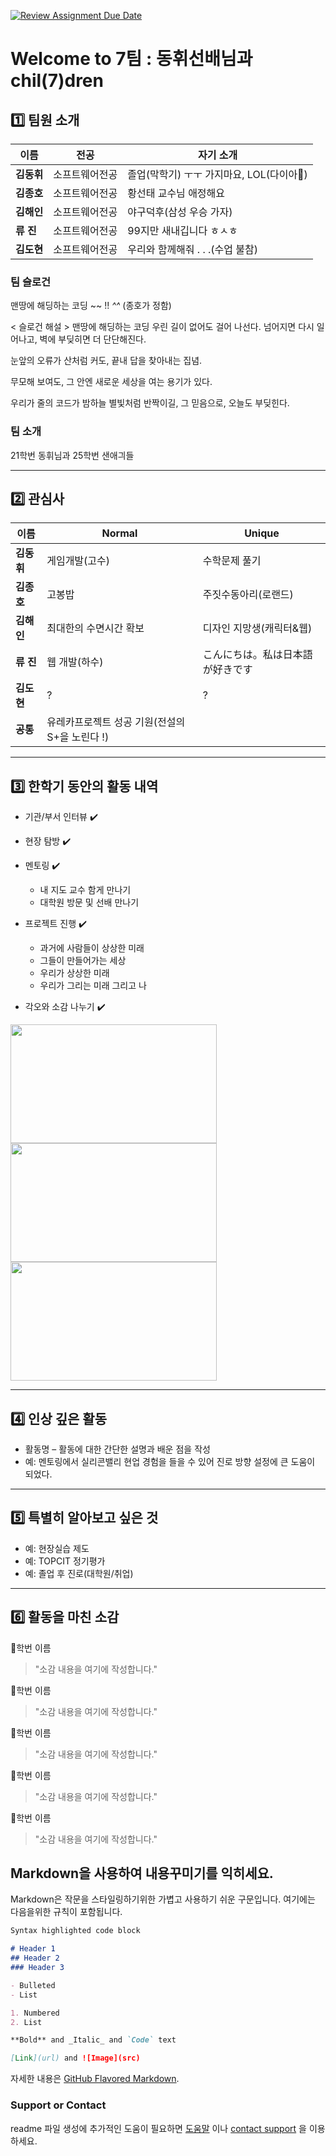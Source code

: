 [![Review Assignment Due Date](https://classroom.github.com/assets/deadline-readme-button-22041afd0340ce965d47ae6ef1cefeee28c7c493a6346c4f15d667ab976d596c.svg)](https://classroom.github.com/a/74LBcwD_)
# Welcome to 7팀 : 동휘선배님과 chil(7)dren

## 1️⃣ 팀원 소개

| **이름** | **전공** | **자기 소개** |
| --- | --- | --- |
| **김동휘** | 소프트웨어전공 | 졸업(막학기) ㅜㅜ 가지마요, LOL(다이아💎) |
| **김종호** | 소프트웨어전공 | 황선태 교수님 애정해요 |
| **김해인** | 소프트웨어전공 | 야구덕후(삼성 우승 가자) |
| **류 진** | 소프트웨어전공 | 99지만 새내깁니다 ㅎㅅㅎ |
| **김도현** | 소프트웨어전공 | 우리와 함께해줘 . . .(수업 불참) |


### 팀 슬로건

맨땅에 해딩하는 코딩 ~~ !! *^^* (종호가 정함)

< 슬로건 해설 >
맨땅에 해딩하는 코딩 
우린 길이 없어도 걸어 나선다. 
넘어지면 다시 일어나고, 
벽에 부딪히면 더 단단해진다.

눈앞의 오류가 산처럼 커도, 
끝내 답을 찾아내는 집념.

무모해 보여도, 그 안엔
새로운 세상을 여는 용기가 있다.

우리가 줄의 코드가 
밤하늘 별빛처럼 반짝이길, 
그 믿음으로, 오늘도 부딪힌다.

### 팀 소개

21학번 동휘님과 25학번 샌애긔들 

***

## 2️⃣ 관심사
| **이름** | **Normal** | **Unique** |
| --- | --- | --- |
| **김동휘** | 게임개발(고수) | 수학문제 풀기 |
| **김종호** | 고봉밥 | 주짓수동아리(로랜드) |
| **김해인** | 최대한의 수면시간 확보 | 디자인 지망생(캐릭터&웹) |
| **류 진** | 웹 개발(하수) | こんにちは。私は日本語が好きです |
| **김도현** | ? | ? |
| **공통** |  유레카프로젝트 성공 기원(전설의 S+을 노린다 !)  |

***

## 3️⃣ 한학기 동안의 활동 내역 

- 기관/부서 인터뷰 ✔️  

- 현장 탐방 ✔️  

- 멘토링 ✔️  
  - 내 지도 교수 함게 만나기
  - 대학원 방문 및 선배 만나기

- 프로젝트 진행 ✔️  
  - 과거에 사람들이 상상한 미래
  - 그들이 만들어가는 세상
  - 우리가 상상한 미래
  - 우리가 그리는 미래 그리고 나

- 각오와 소감 나누기 ✔️  


<!-- 활동 사진 추가 예시 -->
<img src="https://pixnio.com/free-images/2017/08/14/2017-08-14-13-09-09-960x651.jpg?text=활동사진1" width="330" height="190"/>
<img src="https://pixnio.com/free-images/2017/08/14/2017-08-14-20-51-02-960x640.jpg?text=활동사진2" width="330" height="190"/>
<img src="https://pixnio.com/free-images/2017/08/15/2017-08-15-10-05-39-960x640.jpg?text=활동사진3" width="330" height="190"/>

***

## 4️⃣ 인상 깊은 활동

- 활동명 – 활동에 대한 간단한 설명과 배운 점을 작성  
- 예: 멘토링에서 실리콘밸리 현업 경험을 들을 수 있어 진로 방향 설정에 큰 도움이 되었다.  

***

## 5️⃣ 특별히 알아보고 싶은 것
- 예: 현장실습 제도
- 예: TOPCIT 정기평가
- 예: 졸업 후 진로(대학원/취업)

***

## 6️⃣ 활동을 마친 소감

🔗학번 이름  
> "소감 내용을 여기에 작성합니다."

🔗학번 이름  
> "소감 내용을 여기에 작성합니다."

🔗학번 이름  
> "소감 내용을 여기에 작성합니다."

🔗학번 이름  
> "소감 내용을 여기에 작성합니다."

🔗학번 이름  
> "소감 내용을 여기에 작성합니다."


## Markdown을 사용하여 내용꾸미기를 익히세요.

Markdown은 작문을 스타일링하기위한 가볍고 사용하기 쉬운 구문입니다. 여기에는 다음을위한 규칙이 포함됩니다.

```markdown
Syntax highlighted code block

# Header 1
## Header 2
### Header 3

- Bulleted
- List

1. Numbered
2. List

**Bold** and _Italic_ and `Code` text

[Link](url) and ![Image](src)
```

자세한 내용은 [GitHub Flavored Markdown](https://guides.github.com/features/mastering-markdown/).

### Support or Contact

readme 파일 생성에 추가적인 도움이 필요하면 [도움말](https://help.github.com/articles/about-readmes/) 이나 [contact support](https://github.com/contact) 을 이용하세요.

